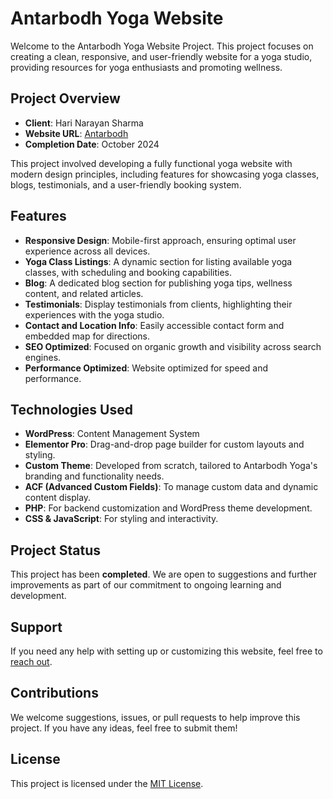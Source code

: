 # Antarbodh Yoga Website

Welcome to the Antarbodh Yoga Website Project. This project focuses on creating a clean, responsive, and user-friendly website for a yoga studio, providing resources for yoga enthusiasts and promoting wellness.

## Project Overview

- **Client**: Hari Narayan Sharma 
- **Website URL**: [Antarbodh](harinarayansharma.com.np)
- **Completion Date**: October 2024

This project involved developing a fully functional yoga website with modern design principles, including features for showcasing yoga classes, blogs, testimonials, and a user-friendly booking system.

## Features

- **Responsive Design**: Mobile-first approach, ensuring optimal user experience across all devices.
- **Yoga Class Listings**: A dynamic section for listing available yoga classes, with scheduling and booking capabilities.
- **Blog**: A dedicated blog section for publishing yoga tips, wellness content, and related articles.
- **Testimonials**: Display testimonials from clients, highlighting their experiences with the yoga studio.
- **Contact and Location Info**: Easily accessible contact form and embedded map for directions.
- **SEO Optimized**: Focused on organic growth and visibility across search engines.
- **Performance Optimized**: Website optimized for speed and performance.

## Technologies Used

- **WordPress**: Content Management System
- **Elementor Pro**: Drag-and-drop page builder for custom layouts and styling.
- **Custom Theme**: Developed from scratch, tailored to Antarbodh Yoga's branding and functionality needs.
- **ACF (Advanced Custom Fields)**: To manage custom data and dynamic content display.
- **PHP**: For backend customization and WordPress theme development.
- **CSS & JavaScript**: For styling and interactivity.

## Project Status

This project has been **completed**. We are open to suggestions and further improvements as part of our commitment to ongoing learning and development.

## Support

If you need any help with setting up or customizing this website, feel free to [reach out](mailto:support@antarbodh.com).

## Contributions

We welcome suggestions, issues, or pull requests to help improve this project. If you have any ideas, feel free to submit them!

## License

This project is licensed under the [MIT License](LICENSE).